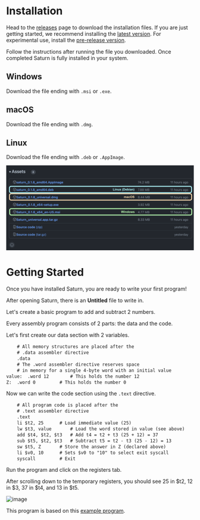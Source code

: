 # Installation
Head to the [releases](https://github.com/1whatleytay/saturn/releases) page to download the installation files.
If you are just getting started, we recommend installing the [latest version](https://github.com/1whatleytay/saturn/releases/latest).
For experimental use, install the [pre-release version](https://github.com/1whatleytay/saturn/releases/tag/app-v0.1.8).

Follow the instructions after running the file you downloaded.
Once completed Saturn is fully installed in your system.
## Windows
Download the file ending with `.msi` or `.exe`.
## macOS
Download the file ending with `.dmg`.
## Linux
Download the file ending with `.deb` or `.AppImage`.

<img src=https://github.com/1whatleytay/saturn/blob/main/README-Assets.png>

# Getting Started
Once you have installed Saturn, you are ready to write your first program!

After opening Saturn, there is an **Untitled** file to write in.

Let's create a basic program to add and subtract 2 numbers.

Every assembly program consists of 2 parts: the data and the code.

Let's first create our data section with 2 variables.
```	
	# All memory structures are placed after the
	# .data assembler directive
	.data
	# The .word assembler directive reserves space
	# in memory for a single 4-byte word with an initial value
value:	.word 12 		# This holds the number 12
Z:	.word 0 		# This holds the number 0
```

Now we can write the code section using the `.text` directive.
```
	# All program code is placed after the
	# .text assembler directive
	.text 		
	li $t2, 25		# Load immediate value (25) 
	lw $t3, value		# Load the word stored in value (see above)
	add $t4, $t2, $t3	# Add t4 = t2 + t3 (25 + 12) = 37 
	sub $t5, $t2, $t3	# Subtract t5 = t2 - t3 (25 - 12) = 13
	sw $t5, Z		# Store the answer in Z (declared above)  	
	li $v0, 10 		# Sets $v0 to "10" to select exit syscall
	syscall 		# Exit
```

Run the program and click on the registers tab.

After scrolling down to the temporary registers, you should see 25 in $t2, 12 in $3, 37 in $t4, and 13 in $t5.

![image](https://github.com/YahyaElgabra/saturn/assets/114133351/b175e9eb-538b-42a2-9fa7-c1787bd739c2)


This program is based on this [example program](https://ecs-network.serv.pacific.edu/ecpe-170/tutorials/example1.asm/view).
